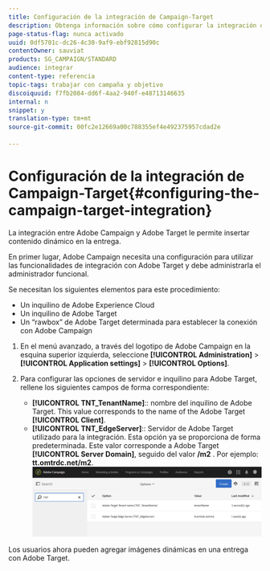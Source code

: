```yaml
---
title: Configuración de la integración de Campaign-Target
description: Obtenga información sobre cómo configurar la integración de Adobe Target para empezar a utilizar contenido dinámico en Adobe Campaign.
page-status-flag: nunca activado
uuid: 0df5701c-dc26-4c30-9af9-ebf92815d90c
contentOwner: sauviat
products: SG_CAMPAIGN/STANDARD
audience: integrar
content-type: referencia
topic-tags: trabajar con campaña y objetivo
discoiquuid: f7fb2084-dd6f-4aa2-940f-e48713146635
internal: n
snippet: y
translation-type: tm+mt
source-git-commit: 00fc2e12669a00c788355ef4e492375957cdad2e

---
```



# Configuración de la integración de Campaign-Target{#configuring-the-campaign-target-integration}

La integración entre Adobe Campaign y Adobe Target le permite insertar contenido dinámico en la entrega.

En primer lugar, Adobe Campaign necesita una configuración para utilizar las funcionalidades de integración con Adobe Target y debe administrarla el administrador funcional.

Se necesitan los siguientes elementos para este procedimiento:

* Un inquilino de Adobe Experience Cloud
* Un inquilino de Adobe Target
* Un “rawbox” de Adobe Target determinada para establecer la conexión con Adobe Campaign

1. En el menú avanzado, a través del logotipo de Adobe Campaign en la esquina superior izquierda, seleccione **[!UICONTROL Administration]** &gt; **[!UICONTROL Application settings]** &gt; **[!UICONTROL Options]**.
1. Para configurar las opciones de servidor e inquilino para Adobe Target, rellene los siguientes campos de forma correspondiente:

   * **[!UICONTROL TNT_TenantName]**:: nombre del inquilino de Adobe Target. This value corresponds to the name of the Adobe Target **[!UICONTROL Client]**.
   * **[!UICONTROL TNT_EdgeServer]**:: Servidor de Adobe Target utilizado para la integración. Esta opción ya se proporciona de forma predeterminada. Este valor corresponde a Adobe Target **[!UICONTROL Server Domain]**, seguido del valor **/m2** .  Por ejemplo: **tt.omtrdc.net/m2**.
   ![](assets/tar_options.png)

Los usuarios ahora pueden agregar imágenes dinámicas en una entrega con Adobe Target.
